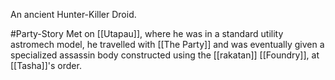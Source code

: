An ancient Hunter-Killer Droid.

#Party-Story
Met on [[Utapau]], where he was in a standard utility astromech model, he travelled with [[The Party]] and was eventually given a specialized assassin body constructed using the [[rakatan]] [[Foundry]], at [[Tasha]]'s order.